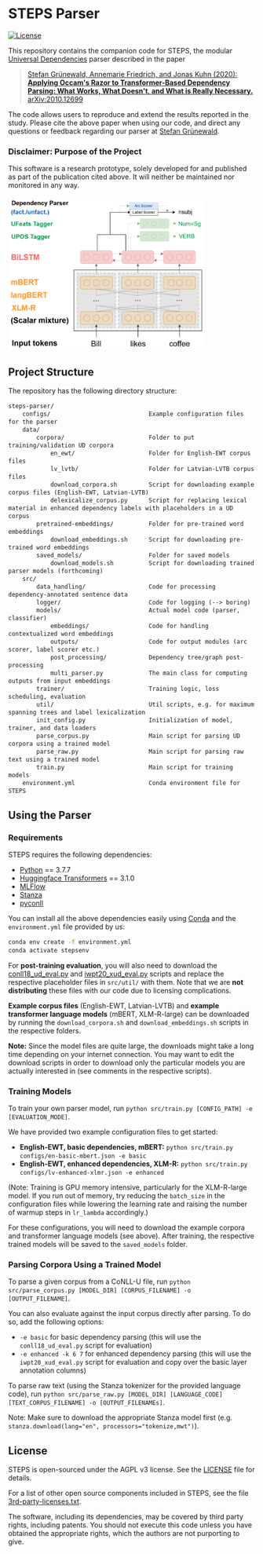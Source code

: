 # STEPS Parser

[![License](https://img.shields.io/badge/license-AGPL%20v3-orange)](LICENSE)

This repository contains the companion code for STEPS, the modular [Universal Dependencies](
https://universaldependencies.org/) parser described in the paper

> [Stefan Grünewald, Annemarie Friedrich, and Jonas Kuhn (2020): **Applying Occam's Razor to Transformer-Based Dependency Parsing: What Works, What Doesn't, and What is Really Necessary.** arXiv:2010.12699](https://arxiv.org/abs/2010.12699)

The code allows users to reproduce and extend the results reported in the study.
Please cite the above paper when using our code, and direct any questions or 
feedback regarding our parser at [Stefan Grünewald](mailto:stefan.gruenewald@de.bosch.com).

### Disclaimer: Purpose of the Project

This software is a research prototype, solely developed for and published as
part of the publication cited above. It will neither be maintained nor monitored in any way.

<img src="img/steps_model.png" alt="STEPS parser architecture" width="400"/>


## Project Structure

The repository has the following directory structure:
```
steps-parser/
    configs/                            Example configuration files for the parser
    data/
        corpora/                        Folder to put training/validation UD corpora
            en_ewt/                     Folder for English-EWT corpus files
            lv_lvtb/                    Folder for Latvian-LVTB corpus files
            download_corpora.sh         Script for downloading example corpus files (English-EWT, Latvian-LVTB)
            delexicalize_corpus.py      Script for replacing lexical material in enhanced dependency labels with placeholders in a UD corpus
        pretrained-embeddings/          Folder for pre-trained word embeddings
            download_embeddings.sh      Script for downloading pre-trained word embeddings
        saved_models/                   Folder for saved models
            download_models.sh          Script for downloading trained parser models (forthcoming)
    src/
        data_handling/                  Code for processing dependency-annotated sentence data
        logger/                         Code for logging (--> boring)
        models/                         Actual model code (parser, classifier)
            embeddings/                 Code for handling contextualized word embeddings
            outputs/                    Code for output modules (arc scorer, label scorer etc.)
            post_processing/            Dependency tree/graph post-processing
            multi_parser.py             The main class for computing outputs from input embeddings
        trainer/                        Training logic, loss scheduling, evaluation
        util/                           Util scripts, e.g. for maximum spanning trees and label lexicalization
        init_config.py                  Initialization of model, trainer, and data loaders
        parse_corpus.py                 Main script for parsing UD corpora using a trained model
        parse_raw.py                    Main script for parsing raw text using a trained model
        train.py                        Main script for training models
    environment.yml                     Conda environment file for STEPS
```


## Using the Parser

### Requirements
STEPS requires the following dependencies:
* [Python](https://www.python.org/) == 3.7.7
* [Huggingface Transformers](https://github.com/huggingface/transformers) == 3.1.0
* [MLFlow](https://mlflow.org/)
* [Stanza](https://stanfordnlp.github.io/stanza/)
* [pyconll](https://github.com/pyconll/pyconll/)

You can install all the above dependencies easily using [Conda](https://docs.conda.io/en/latest/)
and the ```environment.yml``` file provided by us:
```bash
conda env create -f environment.yml
conda activate stepsenv
```

For **post-training evaluation**, you will also need to download the [conll18_ud_eval.py](http://universaldependencies.org/conll18/conll18_ud_eval.py)
and [iwpt20_xud_eval.py](https://universaldependencies.org/iwpt20/iwpt20_xud_eval.py) scripts and replace the respective placeholder
files in `src/util/` with them.
Note that we are **not distributing** these files with our code due to licensing complications.

**Example corpus files** (English-EWT, Latvian-LVTB) and **example transformer language models** (mBERT, XLM-R-large) can be downloaded by running the 
`download_corpora.sh` and `download_embeddings.sh` scripts in the respective folders.

**Note:** Since the model files are quite large, the downloads might take a long time depending on your internet connection. You may want to edit the
download scripts in order to download only the particular models you are actually interested in (see comments in the respective scripts).


### Training Models
To train your own parser model, run `python src/train.py [CONFIG_PATH] -e [EVALUATION_MODE]`.

We have provided two example configuration files to get started:
* **English-EWT, basic dependencies, mBERT:** `python src/train.py configs/en-basic-mbert.json -e basic`
* **English-EWT, enhanced dependencies, XLM-R:** `python src/train.py configs/lv-enhanced-xlmr.json -e enhanced`

(Note: Training is GPU memory intensive, particularly for the XLM-R-large model. If you run out of memory, try 
reducing the `batch_size` in the configuration files while lowering the learning rate and raising the
number of warmup steps in `lr_lambda` accordingly.)

For these configurations, you will need to download the example corpora and transformer language models (see above).
After training, the respective trained models will be saved to the `saved_models` folder.


### Parsing Corpora Using a Trained Model
To parse a given corpus from a CoNLL-U file, run `python src/parse_corpus.py [MODEL_DIR] [CORPUS_FILENAME] -o [OUTPUT_FILENAME]`.

You can also evaluate against the input corpus directly after parsing. To do so, add the following options:
* `-e basic` for basic dependency parsing (this will use the `conll18_ud_eval.py` script for evaluation)
* `-e enhanced -k 6 7` for enhanced dependency parsing (this will use the `iwpt20_xud_eval.py` script for evaluation and copy over
   the basic layer annotation columns)

To parse raw text (using the Stanza tokenizer for the provided language code), run `python src/parse_raw.py [MODEL_DIR] [LANGUAGE_CODE] [TEXT_CORPUS_FILENAME] -o [OUTPUT_FILENAMEs]`.

Note: Make sure to download the appropriate Stanza model first (e.g. `stanza.download(lang="en", processors="tokenize,mwt")`).

## License
STEPS is open-sourced under the AGPL v3 license. See the [LICENSE](LICENSE) file for details.

For a list of other open source components included in STEPS, see the file [3rd-party-licenses.txt](3rd-party-licenses.txt).

The software, including its dependencies, may be covered by third party rights, including patents.
You should not execute this code unless you have obtained the appropriate rights, which the authors
are not purporting to give.

